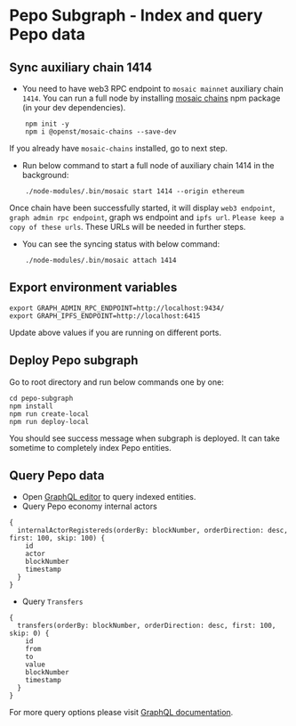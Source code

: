# Pepo Subgraph - Index and query Pepo data

## Sync auxiliary chain 1414

- You need to have web3 RPC endpoint to `mosaic mainnet` auxiliary chain `1414`. You can run a full node by installing [mosaic chains](https://github.com/mosaicdao/mosaic-chains) npm package (in your 
dev dependencies).

```
    npm init -y
    npm i @openst/mosaic-chains --save-dev
```
If you already have `mosaic-chains` installed, go to next step.

- Run below command to start a full node of auxiliary chain 1414 in the background:

```
    ./node-modules/.bin/mosaic start 1414 --origin ethereum 
```
Once chain have been successfully started, it will display `web3 endpoint`, `graph admin rpc endpoint`, graph ws endpoint and `ipfs url`. `Please keep a copy of these urls`. These URLs will be needed in 
further steps.

- You can see the syncing status with below command:
```
    ./node-modules/.bin/mosaic attach 1414
```

## Export environment variables

```
export GRAPH_ADMIN_RPC_ENDPOINT=http://localhost:9434/
export GRAPH_IPFS_ENDPOINT=http://localhost:6415
```
Update above values if you are running on different ports.

## Deploy Pepo subgraph

Go to root directory and run below commands one by one:
```
cd pepo-subgraph
npm install
npm run create-local
npm run deploy-local
```

You should see success message when subgraph is deployed. It can take sometime to completely index Pepo entities.

## Query Pepo data

- Open [GraphQL editor](http://localhost:11414/subgraphs/name/ostdotcom/pepo-subgraph/graphql) to query indexed entities. 
- Query Pepo economy internal actors
```
{
  internalActorRegistereds(orderBy: blockNumber, orderDirection: desc, first: 100, skip: 100) {
    id
    actor
    blockNumber
    timestamp
  }
}
```
- Query `Transfers`
```
{
  transfers(orderBy: blockNumber, orderDirection: desc, first: 100, skip: 0) {
    id
    from
    to
    value
    blockNumber
    timestamp
  }
}
```

For more query options please visit [GraphQL documentation](https://graphql.org/learn/queries/).
 